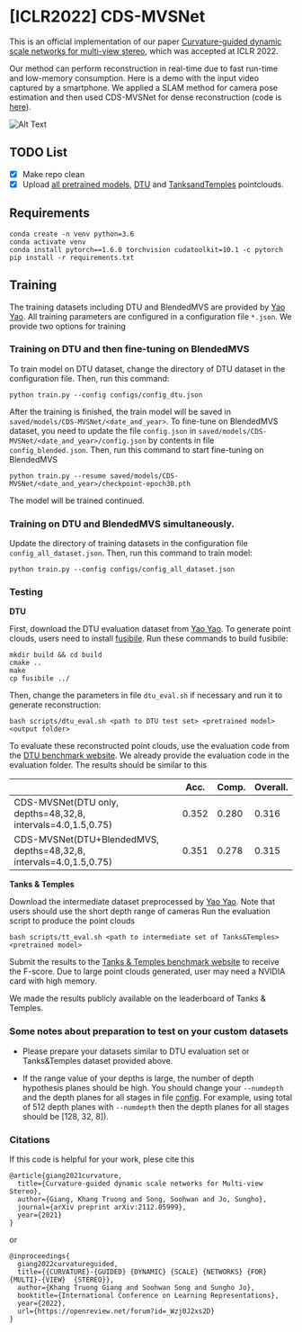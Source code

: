 # [ICLR2022] CDS-MVSNet
This is an official implementation of our paper [Curvature-guided dynamic scale networks for multi-view stereo](https://arxiv.org/pdf/2112.05999.pdf), which was accepted at ICLR 2022.

Our method can perform reconstruction in real-time due to fast run-time and low-memory consumption. Here is a demo with the input video captured by a smartphone. We applied a SLAM method for camera pose estimation and then used CDS-MVSNet for dense reconstruction (code is [here](https://github.com/TruongKhang/DROID-SLAM)).

![Alt Text](demo.gif)

## TODO List
- [x] Make repo clean
- [x] Upload [all pretrained models](pretrained/), [DTU](https://kaist.gov-dooray.com/share/drive-files/kkmh2qu2awzo.er70beOnTO64mUhhGH81_A) and [TanksandTemples](https://kaist.gov-dooray.com/share/drive-files/kkmh2qu2awzo.ptZ1DiyZRuC6NaHSAs3a0A) pointclouds.

## Requirements
    conda create -n venv python=3.6
    conda activate venv
    conda install pytorch==1.6.0 torchvision cudatoolkit=10.1 -c pytorch
    pip install -r requirements.txt

## Training
The training datasets including DTU and BlendedMVS are provided by [Yao Yao](https://github.com/YoYo000/MVSNet). 
 All training parameters are configured in a configuration file `*.json`. We provide two options for training

### Training on DTU and then fine-tuning on BlendedMVS
To train model on DTU dataset, change the directory of DTU dataset in the configuration file. Then, run this command:

    python train.py --config configs/config_dtu.json
    
After the training is finished, the train model will be saved in `saved/models/CDS-MVSNet/<date_and_year>`. 
To fine-tune on BlendedMVS dataset, you need to update the file `config.json` in `saved/models/CDS-MVSNet/<date_and_year>/config.json` by contents in file `config_blended.json`.
Then, run this command to start fine-tuning on BlendedMVS

    python train.py --resume saved/models/CDS-MVSNet/<date_and_year>/checkpoint-epoch30.pth
    
The model will be trained continued.

### Training on DTU and BlendedMVS simultaneously.
 
Update the directory of training datasets in the configuration file `config_all_dataset.json`.
Then, run this command to train model:

    python train.py --config configs/config_all_dataset.json
    
### Testing

**DTU**

First, download the DTU evaluation dataset from [Yao Yao](https://github.com/YoYo000/MVSNet).
To generate point clouds, users need to install [fusibile](https://github.com/kysucix/fusibile).
Run these commands to build fusibile:

    mkdir build && cd build
    cmake ..
    make
    cp fusibile ../

Then, change the parameters in file `dtu_eval.sh` if necessary and run it to generate reconstruction:

    bash scripts/dtu_eval.sh <path to DTU test set> <pretrained model> <output folder>

To evaluate these reconstructed point clouds, use the evaluation code from the [DTU benchmark website](https://roboimagedata.compute.dtu.dk/?page_id=36). 
We already provide the evaluation code in the evaluation folder. 
The results should be similar to this

|                       | Acc.   | Comp.  | Overall. |
|-----------------------|--------|--------|----------|
| CDS-MVSNet(DTU only, depths=48,32,8, intervals=4.0,1.5,0.75)  | 0.352  | 0.280  | 0.316    |
| CDS-MVSNet(DTU+BlendedMVS, depths=48,32,8, intervals=4.0,1.5,0.75)  | 0.351  | 0.278  | 0.315    |


**Tanks & Temples**

Download the intermediate dataset preprocessed by [Yao Yao](https://github.com/YoYo000/MVSNet).
Note that users should use the short depth range of cameras
Run the evaluation script to produce the point clouds

    bash scripts/tt_eval.sh <path to intermediate set of Tanks&Temples> <pretrained model>

Submit the results to the [Tanks & Temples benchmark website](https://www.tanksandtemples.org/) to receive the F-score. 
Due to large point clouds generated, user may need a NVIDIA card with high memory.

We made the results publicly available on the leaderboard of Tanks & Temples.


### Some notes about preparation to test on your custom datasets

- Please prepare your datasets similar to DTU evaluation set or Tanks&Temples dataset provided above.

- If the range value of your depths is large, the number of depth hypothesis planes should be high. You should change your `--numdepth` and the depth planes for all stages in file [config](https://github.com/TruongKhang/cds-mvsnet/blob/main/pretrained/both_dtu_blended/config.json). For example, using total of 512 depth planes with `--numdepth` then the depth planes for all stages should be [128, 32, 8]). 

### Citations
If this code is helpful for your work, plese cite this

    @article{giang2021curvature,
      title={Curvature-guided dynamic scale networks for Multi-view Stereo},
      author={Giang, Khang Truong and Song, Soohwan and Jo, Sungho},
      journal={arXiv preprint arXiv:2112.05999},
      year={2021}
    }
    
or

    @inproceedings{
      giang2022curvatureguided,
      title={{CURVATURE}-{GUIDED} {DYNAMIC} {SCALE} {NETWORKS} {FOR} {MULTI}-{VIEW}  {STEREO}},
      author={Khang Truong Giang and Soohwan Song and Sungho Jo},
      booktitle={International Conference on Learning Representations},
      year={2022},
      url={https://openreview.net/forum?id=_Wzj0J2xs2D}
    }
